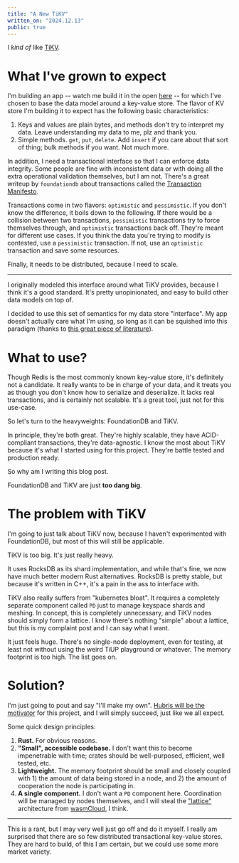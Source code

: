 ```yaml
---
title: "A New TiKV"
written_on: "2024.12.13"
public: true
---
```


I *kind of* like [TiKV](https://tikv.org/).

# What I've grown to expect

I'm building an app -- watch me build it in the open [here](https://github.com/rambit-systems/rambit) -- for which I've chosen to base the data model around a key-value store.
The flavor of KV store I'm building it to expect has the following basic characteristics:

1. Keys and values are plain bytes, and methods don't try to interpret my data.
Leave understanding my data to me, plz and thank you.
2. Simple methods.
`get`, `put`, `delete`.
Add `insert` if you care about that sort of thing; bulk methods if you want.
Not much more.

In addition, I need a transactional interface so that I can enforce data integrity.
Some people are fine with inconsistent data or with doing all the extra operational validation themselves, but I am not.
There's a great writeup by `foundationdb` about transactions called the [Transaction Manifesto](https://apple.github.io/foundationdb/transaction-manifesto.html).

Transactions come in two flavors: `optimistic` and `pessimistic`.
If you don't know the difference, it boils down to the following.
If there would be a collision between two transactions, `pessimistic` transactions try to force themselves through, and `optimistic` transactions back off.
They're meant for different use cases.
If you think the data you're trying to modify is contested, use a `pessimistic` transaction.
If not, use an `optimistic` transaction and save some resources.

Finally, it needs to be distributed, because I need to scale.

---

I originally modeled this interface around what TiKV provides, because I think it's a good standard.
It's pretty unopinionated, and easy to build other data models on top of.

I decided to use this set of semantics for my data store "interface".
My app doesn't actually care what I'm using, so long as it can be squished into this paradigm (thanks to [this great piece of literature](https://www.howtocodeit.com/articles/master-hexagonal-architecture-rust)).

# What to use?

Though Redis is the most commonly known key-value store, it's definitely not a candidate.
It really wants to be in charge of your data, and it treats you as though you don't know how to serialize and deserialize.
It lacks real transactions, and is certainly not scalable.
It's a great tool, just not for this use-case.

So let's turn to the heavyweights: FoundationDB and TiKV.

In principle, they're both great.
They're highly scalable, they have ACID-compliant transactions, they're data-agnostic.
I know the most about TiKV because it's what I started using for this project.
They're battle tested and production ready.

So why am I writing this blog post.

FoundationDB and TiKV are just **too dang big**.

# The problem with TiKV

I'm going to just talk about TiKV now, because I haven't experimented with FoundationDB, but most of this will still be applicable.

TiKV is too big.
It's just really heavy.

It uses RocksDB as its shard implementation, and while that's fine, we now have much better modern Rust alternatives.
RocksDB is pretty stable, but because it's written in C++, it's a pain in the ass to interface with.

TiKV also really suffers from "kubernetes bloat".
It requires a completely separate component called `PD` just to manage keyspace shards and meshing.
In concept, this is completely unnecessary, and TiKV nodes should simply form a lattice.
I know there's nothing "simple" about a lattice, but this is my complaint post and I can say what I want.

It just feels huge.
There's no single-node deployment, even for testing, at least not without using the weird TiUP playground or whatever.
The memory footprint is too high.
The list goes on.

# Solution?

I'm just going to pout and say "I'll make my own".
[Hubris will be the motivator](https://youtube.com/clip/UgkxKTbotBTSMANrZAqualPrwBShDL3KFagZ?si=hmO_YOnPWwEgCARc) for this project, and I will simply succeed, just like we all expect.

Some quick design principles:

1. **Rust.** For obvious reasons.
2. **"Small", accessible codebase.**
I don't want this to become impenetrable with time; crates should be well-purposed, efficient, well tested, etc.
3. **Lightweight.**
The memory footprint should be small and closely coupled with 1) the amount of data being stored in a node, and 2) the amount of cooperation the node is participating in.
4. **A single component.**
I don't want a `PD` component here.
Coordination will be managed by nodes themselves, and I will steal the ["lattice"](https://wasmcloud.com/docs/concepts/lattice) architecture from [wasmCloud](https://wasmcloud.com/), I think.

---

This is a rant, but I may very well just go off and do it myself.
I really am surprised that there are so few distributed transactional key-value stores.
They are hard to build, of this I am certain, but we could use some more market variety.
